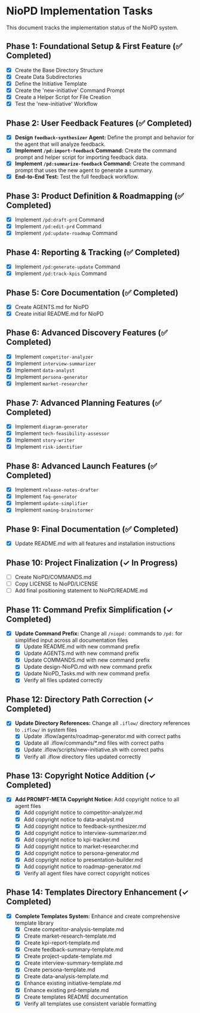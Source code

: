 # NioPD Implementation Tasks

This document tracks the implementation status of the NioPD system.

## Phase 1: Foundational Setup & First Feature (✅ Completed)

- [x] Create the Base Directory Structure
- [x] Create Data Subdirectories
- [x] Define the Initiative Template
- [x] Create the 'new-initiative' Command Prompt
- [x] Create a Helper Script for File Creation
- [x] Test the 'new-initiative' Workflow

## Phase 2: User Feedback Features (✅ Completed)

- [x] **Design `feedback-synthesizer` Agent:** Define the prompt and behavior for the agent that will analyze feedback.
- [x] **Implement `/pd:import-feedback` Command:** Create the command prompt and helper script for importing feedback data.
- [x] **Implement `/pd:summarize-feedback` Command:** Create the command prompt that uses the new agent to generate a summary.
- [x] **End-to-End Test:** Test the full feedback workflow.

## Phase 3: Product Definition & Roadmapping (✅ Completed)

- [x] Implement `/pd:draft-prd` Command
- [x] Implement `/pd:edit-prd` Command
- [x] Implement `/pd:update-roadmap` Command

## Phase 4: Reporting & Tracking (✅ Completed)

- [x] Implement `/pd:generate-update` Command
- [x] Implement `/pd:track-kpis` Command

## Phase 5: Core Documentation (✅ Completed)

- [x] Create AGENTS.md for NioPD
- [x] Create initial README.md for NioPD

## Phase 6: Advanced Discovery Features (✅ Completed)

- [x] Implement `competitor-analyzer`
- [x] Implement `interview-summarizer`
- [x] Implement `data-analyst`
- [x] Implement `persona-generator`
- [x] Implement `market-researcher`

## Phase 7: Advanced Planning Features (✅ Completed)

- [x] Implement `diagram-generator`
- [x] Implement `tech-feasibility-assessor`
- [x] Implement `story-writer`
- [x] Implement `risk-identifier`

## Phase 8: Advanced Launch Features (✅ Completed)

- [x] Implement `release-notes-drafter`
- [x] Implement `faq-generator`
- [x] Implement `update-simplifier`
- [x] Implement `naming-brainstormer`

## Phase 9: Final Documentation (✅ Completed)

- [x] Update README.md with all features and installation instructions

## Phase 10: Project Finalization (✓ In Progress)

- [ ] Create NioPD/COMMANDS.md
- [ ] Copy LICENSE to NioPD/LICENSE
- [ ] Add final positioning statement to NioPD/README.md

## Phase 11: Command Prefix Simplification (✓ Completed)

- [x] **Update Command Prefix:** Change all `/niopd:` commands to `/pd:` for simplified input across all documentation files
  - [x] Update README.md with new command prefix
  - [x] Update AGENTS.md with new command prefix  
  - [x] Update COMMANDS.md with new command prefix
  - [x] Update design-NioPD.md with new command prefix
  - [x] Update NioPD_Tasks.md with new command prefix
  - [x] Verify all files updated correctly

## Phase 12: Directory Path Correction (✓ Completed)

- [x] **Update Directory References:** Change all `.iflow/` directory references to `.iflow/` in system files
  - [x] Update .iflow/agents/roadmap-generator.md with correct paths
  - [x] Update all .iflow/commands/*.md files with correct paths  
  - [x] Update .iflow/scripts/new-initiative.sh with correct paths
  - [x] Verify all .iflow directory files updated correctly

## Phase 13: Copyright Notice Addition (✓ Completed)

- [x] **Add PROMPT-META Copyright Notice:** Add copyright notice to all agent files
  - [x] Add copyright notice to competitor-analyzer.md
  - [x] Add copyright notice to data-analyst.md
  - [x] Add copyright notice to feedback-synthesizer.md
  - [x] Add copyright notice to interview-summarizer.md
  - [x] Add copyright notice to kpi-tracker.md
  - [x] Add copyright notice to market-researcher.md
  - [x] Add copyright notice to persona-generator.md
  - [x] Add copyright notice to presentation-builder.md
  - [x] Add copyright notice to roadmap-generator.md
  - [x] Verify all agent files have correct copyright notices

## Phase 14: Templates Directory Enhancement (✓ Completed)

- [x] **Complete Templates System:** Enhance and create comprehensive template library
  - [x] Create competitor-analysis-template.md
  - [x] Create market-research-template.md  
  - [x] Create kpi-report-template.md
  - [x] Create feedback-summary-template.md
  - [x] Create project-update-template.md
  - [x] Create interview-summary-template.md
  - [x] Create persona-template.md
  - [x] Create data-analysis-template.md
  - [x] Enhance existing initiative-template.md
  - [x] Enhance existing prd-template.md
  - [x] Create templates README documentation
  - [x] Verify all templates use consistent variable formatting
